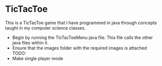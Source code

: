 # TicTacToe
This is a TicTacToe game that I have programmed in java through concepts taught in my computer science classes.
- Begin by running the TicTacToeMenu java file. This file calls the other java files within it.
- Ensure that the images folder with the required images is attached
TODO:
- Make single player mode
